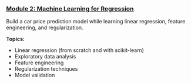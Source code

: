### [Module 2: Machine Learning for Regression](https://github.com/DataTalksClub/machine-learning-zoomcamp/blob/master/02-regression)

Build a car price prediction model while learning linear regression, feature engineering, and regularization.

**Topics:**
- Linear regression (from scratch and with scikit-learn)
- Exploratory data analysis
- Feature engineering
- Regularization techniques
- Model validation